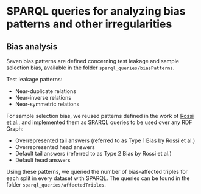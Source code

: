 # SPARQL queries for analyzing bias patterns and other irregularities


## Bias analysis

 Seven bias patterns are defined concerning test leakage and sample selection bias, available in the folder `sparql_queries/biasPatterns`. 

Test leakage patterns:

- Near-duplicate relations
- Near-inverse relations
- Near-symmetric relations

For sample selection bias, we reused patterns defined in the work of [Rossi et al.](https://github.com/merialdo/research.lpbias), and implemented them as SPARQL queries to be used over any RDF Graph:

- Overrepresented tail answers (referred to as Type 1 Bias by Rossi et al.)
- Overrepresented head answers
- Default tail answers (referred to as Type 2 Bias by Rossi et al.)
- Default head answers

Using these patterns, we queried the number of bias-affected triples for each split in every dataset with SPARQL. The queries can be found in the folder `sparql_queries/affectedTriples`. 
